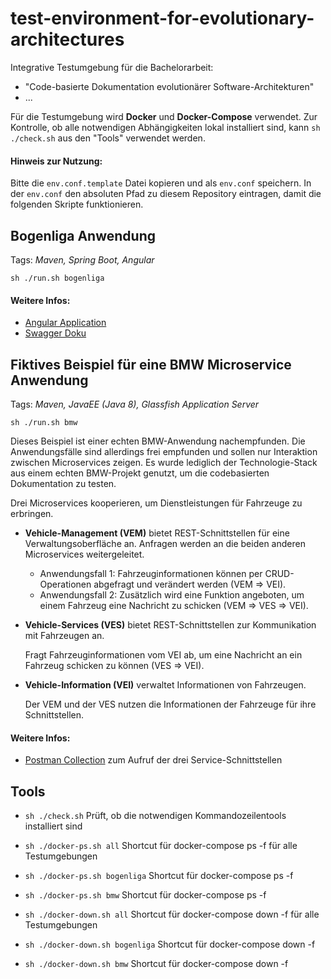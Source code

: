 # test-environment-for-evolutionary-architectures

Integrative Testumgebung für die Bachelorarbeit: 
- "Code-basierte Dokumentation evolutionärer Software-Architekturen"
- ...

Für die Testumgebung wird **Docker** und **Docker-Compose** verwendet. Zur Kontrolle, 
ob alle notwendigen Abhängigkeiten lokal installiert sind, 
kann `sh ./check.sh` aus den "Tools" verwendet werden.

#### Hinweis zur Nutzung:

Bitte die `env.conf.template` Datei kopieren und als `env.conf` speichern.
In der `env.conf` den absoluten Pfad zu diesem Repository eintragen, damit die folgenden Skripte funktionieren.

## Bogenliga Anwendung

Tags: _Maven, Spring Boot, Angular_

`sh ./run.sh bogenliga`


#### Weitere Infos:

- [Angular Application](http://localhost)
- [Swagger Doku](http://localhost:8080/swagger-ui.html)




## Fiktives Beispiel für eine BMW Microservice Anwendung

Tags: _Maven, JavaEE (Java 8), Glassfish Application Server_

`sh ./run.sh bmw`


Dieses Beispiel ist einer echten BMW-Anwendung nachempfunden. 
Die Anwendungsfälle sind allerdings frei empfunden und sollen nur Interaktion zwischen Microservices zeigen.
Es wurde lediglich der Technologie-Stack aus einem echten BMW-Projekt genutzt, 
um die codebasierten Dokumentation zu testen.

Drei Microservices kooperieren, um Dienstleistungen für Fahrzeuge zu erbringen.

- **Vehicle-Management (VEM)**
  bietet REST-Schnittstellen für eine Verwaltungsoberfläche an. 
  Anfragen werden an die beiden anderen Microservices weitergeleitet.
  
  - Anwendungsfall 1: Fahrzeuginformationen können per CRUD-Operationen abgefragt und verändert werden 
    (VEM => VEI).
  - Anwendungsfall 2: Zusätzlich wird eine Funktion angeboten, um einem Fahrzeug eine Nachricht zu schicken 
    (VEM => VES => VEI).
- **Vehicle-Services (VES)**
  bietet REST-Schnittstellen zur Kommunikation mit Fahrzeugen an.
  
  Fragt Fahrzeuginformationen vom VEI ab, um eine Nachricht an ein Fahrzeug schicken zu können (VES => VEI). 
- **Vehicle-Information (VEI)**
  verwaltet Informationen von Fahrzeugen.
  
  Der VEM und der VES nutzen die Informationen der Fahrzeuge für ihre Schnittstellen.
  
  
#### Weitere Infos:
- [Postman Collection](Codebasierte_Dokumentation.postman_collection.json) zum Aufruf der drei Service-Schnittstellen



## Tools

- `sh ./check.sh` Prüft, ob die notwendigen Kommandozeilentools installiert sind


- `sh ./docker-ps.sh all` Shortcut für docker-compose ps -f <Pfad zur docker-compose.yaml> für alle Testumgebungen
- `sh ./docker-ps.sh bogenliga` Shortcut für docker-compose ps -f <Pfad zur docker-compose.yaml der Bogenliga-Anwendung>
- `sh ./docker-ps.sh bmw` Shortcut für docker-compose ps -f <Pfad zur docker-compose.yaml des BMW-Anwendungsbeispiels>


- `sh ./docker-down.sh all` Shortcut für docker-compose down -f <Pfad zur docker-compose.yaml> für alle Testumgebungen
- `sh ./docker-down.sh bogenliga` Shortcut für docker-compose down -f <Pfad zur docker-compose.yaml der Bogenliga-Anwendung>
- `sh ./docker-down.sh bmw` Shortcut für docker-compose down -f <Pfad zur docker-compose.yaml des BMW-Anwendungsbeispiels>
